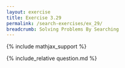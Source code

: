 ```yaml
---
layout: exercise
title: Exercise 3.29
permalink: /search-exercises/ex_29/
breadcrumb: Solving Problems By Searching
---
```


{% include mathjax_support %}

<div><i class="arrow-up loader" data-chapter="search-exercises" data-exercise="ex_29" data-rating="0"></i></div>
{% include_relative question.md %}
